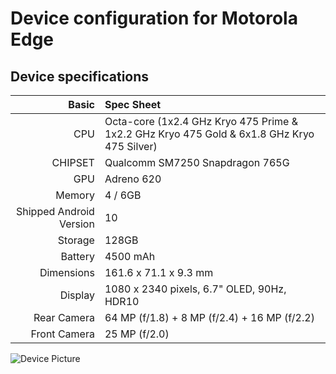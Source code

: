 # Device configuration for Motorola Edge

## Device specifications

Basic   | Spec Sheet
-------:|:-------------------------
CPU     | Octa-core (1x2.4 GHz Kryo 475 Prime & 1x2.2 GHz Kryo 475 Gold & 6x1.8 GHz Kryo 475 Silver)
CHIPSET | Qualcomm SM7250 Snapdragon 765G
GPU     | Adreno 620
Memory  | 4 / 6GB
Shipped Android Version | 10
Storage | 128GB
Battery | 4500 mAh
Dimensions | 161.6 x 71.1 x 9.3 mm
Display | 1080 x 2340 pixels, 6.7" OLED, 90Hz, HDR10
Rear Camera  | 64 MP (f/1.8) + 8 MP (f/2.4) + 16 MP (f/2.2)
Front Camera | 25 MP (f/2.0)

![Device Picture](https://fdn2.gsmarena.com/vv/pics/motorola/motorola-edge-midnight-magenta-1.jpg)
